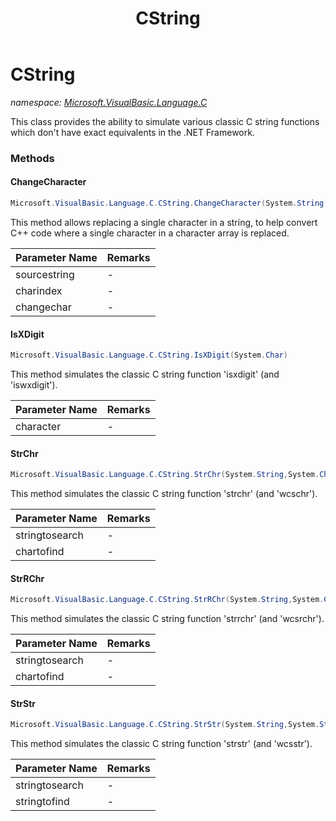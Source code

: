 ﻿---
title: CString
---

# CString
_namespace: [Microsoft.VisualBasic.Language.C](N-Microsoft.VisualBasic.Language.C.html)_

This class provides the ability to simulate various classic C string functions
which don't have exact equivalents in the .NET Framework.

### Methods

#### ChangeCharacter
```csharp
Microsoft.VisualBasic.Language.C.CString.ChangeCharacter(System.String,System.Int32,System.Char)
```
This method allows replacing a single character in a string, to help convert
 C++ code where a single character in a character array is replaced.

|Parameter Name|Remarks|
|--------------|-------|
|sourcestring|-|
|charindex|-|
|changechar|-|


#### IsXDigit
```csharp
Microsoft.VisualBasic.Language.C.CString.IsXDigit(System.Char)
```
This method simulates the classic C string function 'isxdigit' (and 'iswxdigit').

|Parameter Name|Remarks|
|--------------|-------|
|character|-|


#### StrChr
```csharp
Microsoft.VisualBasic.Language.C.CString.StrChr(System.String,System.Char)
```
This method simulates the classic C string function 'strchr' (and 'wcschr').

|Parameter Name|Remarks|
|--------------|-------|
|stringtosearch|-|
|chartofind|-|


#### StrRChr
```csharp
Microsoft.VisualBasic.Language.C.CString.StrRChr(System.String,System.Char)
```
This method simulates the classic C string function 'strrchr' (and 'wcsrchr').

|Parameter Name|Remarks|
|--------------|-------|
|stringtosearch|-|
|chartofind|-|


#### StrStr
```csharp
Microsoft.VisualBasic.Language.C.CString.StrStr(System.String,System.String)
```
This method simulates the classic C string function 'strstr' (and 'wcsstr').

|Parameter Name|Remarks|
|--------------|-------|
|stringtosearch|-|
|stringtofind|-|





